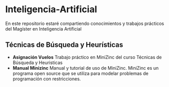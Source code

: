 # Inteligencia-Artificial
En este repositorio estaré compartiendo conocimientos y trabajos prácticos del Magíster en Inteligencia Artificial
## Técnicas de Búsqueda y Heurísticas 
* **Asignación Vuelos** Trabajo práctico en MiniZinc del curso Técnicas de Búsqueda y Heuristicas
* **Manual Minizinc** Manual y tutorial de uso de MiniZinc. MiniZinc es un programa open source que se utiliza para modelar problemas de programación con restricciones. 
